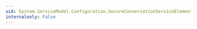 ```yaml
---
uid: System.ServiceModel.Configuration.SecureConversationServiceElement.Copy(System.ServiceModel.Configuration.SecureConversationServiceElement)
internalonly: False
---
```

